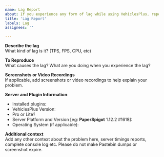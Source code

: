 ```yaml
---
name: Lag Report
about: If you experience any form of lag while using VehiclesPlus, report here.
title: 'Lag Report'
labels: Lag
assignees: ''

---
```


**Describe the lag**  
What kind of lag is it? (TPS, FPS, CPU, etc)

**To Reproduce**  
What causes the lag? What are you doing when you experience the lag?

**Screenshots or Video Recordings**  
If applicable, add screenshots or video recordings to help explain your problem.

**Server and Plugin Information**
 - Installed plugins:
 - VehiclesPlus Version:
 - Pro or Lite?
 - Server Platform and Version [eg: **PaperSpigot** 1.12.2 #1618]:
 - Operating System (if applicable):

**Additional context**  
Add any other context about the problem here, server timings reports, complete console log etc. Please do not make Pastebin dumps or screenshot expire.